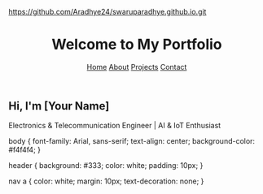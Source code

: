 https://github.com/Aradhye24/swaruparadhye.github.io.git
<!DOCTYPE html>
<html lang="en">
<head>
    <meta charset="UTF-8">
    <meta name="viewport" content="width=device-width, initial-scale=1.0">
    <title>My Portfolio</title>
    <link rel="stylesheet" href="style.css">
</head>
<body>
    <header>
        <h1>Welcome to My Portfolio</h1>
        <nav>
            <a href="index.html">Home</a>
            <a href="about.html">About</a>
            <a href="projects.html">Projects</a>
            <a href="contact.html">Contact</a>
        </nav>
    </header>
    <section>
        <h2>Hi, I'm [Your Name]</h2>
        <p>Electronics & Telecommunication Engineer | AI & IoT Enthusiast</p>
    </section>
</body>
</html>
body {
    font-family: Arial, sans-serif;
    text-align: center;
    background-color: #f4f4f4;
}

header {
    background: #333;
    color: white;
    padding: 10px;
}

nav a {
    color: white;
    margin: 10px;
    text-decoration: none;
}
